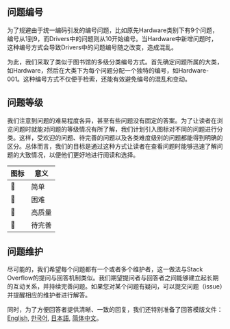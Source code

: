## 问题编号

为了规避由于统一编码引发的编号问题，比如原先Hardware类别下有9个问题，编号从1到9，而Drivers中的问题则从10开始编号。当Hardware中新增问题时，这种编号方式会导致Drivers中的问题编号随之改变，造成混乱。

为此，我们采取了类似于图书馆的多级分类编号方式。首先确定问题所属的大类，如Hardware，然后在大类下为每个问题分配一个独特的编号，如Hardware-001。这种编号方式不仅便于检索，还能有效避免编号的混乱和变动。

## 问题等级

我们注意到问题的难易程度各异，甚至有些问题没有固定的答案。为了让读者在浏览问题时就能对问题的等级情况有所了解，我们计划引入图标对不同的问题进行分类。这样，受欢迎的问题、待完善的问题以及各类难度级别的问题都能得到明确的区分。总体而言，我们的目标是通过这种方式让读者在查看问题时能够迅速了解问题的大致情况，以便他们更好地进行阅读和选择。

| 图标            | 意义  |
|---------------|-----|
| :green_book:  | 简单  |
| :orange_book: | 困难  |
| :star2:       | 高质量 |
| :bookmark:    | 待完善 |

## 问题维护

尽可能的，我们希望每个问题都有一个或者多个维护者，这一做法与Stack Overflow的提问与回答机制类似。我们期望提问者与回答者之间能够建立起长期的互动关系，并持续完善问题。如果您对某个问题有疑问，可以提交问题（issue）并提醒相应的维护者进行解答。

同时，为了方便回答者提供清晰、一致的回复，我们还特别准备了回答模版文件：[English](../template/answer.md), [한국어](../template/answer.ko.md), [日本語](../template/answer.ja.md), [简体中文](../template/answer.zh-cn.md)。
